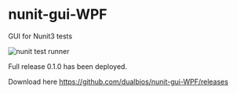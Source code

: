 # nunit-gui-WPF
GUI for Nunit3 tests

![nunit test runner](https://user-images.githubusercontent.com/22467407/48356830-d0149b00-e69f-11e8-8a1f-b5f075988ac0.png)

Full release 0.1.0 has been deployed.

Download here https://github.com/dualbios/nunit-gui-WPF/releases
